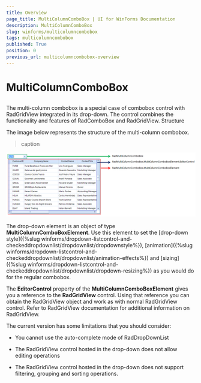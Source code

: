 ```yaml
---
title: Overview
page_title: MultiColumnComboBox | UI for WinForms Documentation
description: MultiColumnComboBox
slug: winforms/multicolumncombobox
tags: multicolumncombobox
published: True
position: 0
previous_url: multicolumncombobox-overview
---
```


# MultiColumnComboBox



## 

The multi-column combobox is a special case of combobox control with RadGridView integrated in its drop-down. The control combines the functionality and features of RadComboBox and RadGridView. Structure

The image below represents the structure of the multi-column combobox.
>caption 

![multicolumncombobox-overview 001](images/multicolumncombobox-overview001.png)



The drop-down element is an object of type __MultiColumnComboBoxElement__. Use this element to set the [drop-down style]({%slug winforms/dropdown-listcontrol-and-checkeddropdownlist/dropdownlist/dropdownstyle%}), [animation]({%slug winforms/dropdown-listcontrol-and-checkeddropdownlist/dropdownlist/animation-effects%}) and [sizing]({%slug winforms/dropdown-listcontrol-and-checkeddropdownlist/dropdownlist/dropdown-resizing%}) as you would do for the regular combobox.  

The __EditorControl__ property of the __MultiColumnComboBoxElement__ gives you a reference to the __RadGridView__ control. Using that reference you can obtain the RadGridView object and work as with normal RadGridView control. Refer to RadGridView documentation for additional information on RadGridView.

The current version has some limitations that you should consider:

* You cannot use the auto-complete mode of RadDropDownList

* The RadGridView control hosted in the drop-down does not allow editing operations

* The RadGridView control hosted in the drop-down does not support filtering, grouping and sorting operations.
